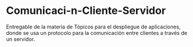 # Comunicaci-n-Cliente-Servidor
Entregable de la materia de Tópicos para el despliegue de aplicaciones, donde se usa un protocolo para la comunicación entre clientes a través de un servidor.
